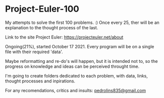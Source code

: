 # Project-Euler-100
My attempts to solve the first 100 problems. :)
Once every 25, ther will be an explanation to the thought process of the last.

Link to the site Project Euler: https://projecteuler.net/about

Ongoing(21%), started October 17 2021.
Every program will be on a single file with their required 'data'.

Maybe reformatting and re-do's will happen, but it is intended not to, 
so the progress on knowledge and ideas can be perceived throught time.

I'm going to create folders dedicated to each problem, with data, links, 
thought processes and inpirations.

For any recomendations, critics and insults: pedrolins835@gmail.com

